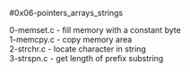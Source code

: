 #0x06-pointers_arrays_strings

0-memset.c - fill memory with a constant byte\
1-memcpy.c - copy memory area\
2-strchr.c - locate character in string\
3-strspn.c - get length of prefix substring
